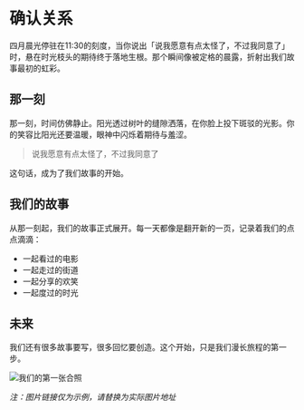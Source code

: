 # 确认关系

四月晨光停驻在11:30的刻度，当你说出「说我愿意有点太怪了，不过我同意了」时，悬在时光枝头的期待终于落地生根。那个瞬间像被定格的晨露，折射出我们故事最初的虹彩。

## 那一刻

那一刻，时间仿佛静止。阳光透过树叶的缝隙洒落，在你脸上投下斑驳的光影。你的笑容比阳光还要温暖，眼神中闪烁着期待与羞涩。

> 说我愿意有点太怪了，不过我同意了

这句话，成为了我们故事的开始。

## 我们的故事

从那一刻起，我们的故事正式展开。每一天都像是翻开新的一页，记录着我们的点点滴滴：

- 一起看过的电影
- 一起走过的街道
- 一起分享的欢笑
- 一起度过的时光

## 未来

我们还有很多故事要写，很多回忆要创造。这个开始，只是我们漫长旅程的第一步。

![我们的第一张合照](https://example.com/our-first-photo.jpg)

*注：图片链接仅为示例，请替换为实际图片地址*